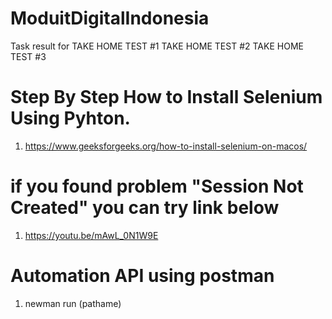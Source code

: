 # ModuitDigitalIndonesia
Task result for TAKE HOME TEST #1 TAKE HOME TEST #2 TAKE HOME TEST #3
# Step By Step How to Install Selenium Using Pyhton.
1. https://www.geeksforgeeks.org/how-to-install-selenium-on-macos/
# if you found problem "Session Not Created" you can try link below
1. https://youtu.be/mAwL_0N1W9E
# Automation API using postman
1. newman run (pathame)
